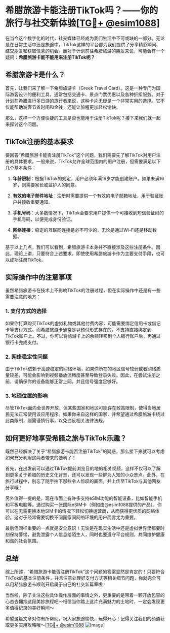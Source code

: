 # 希腊旅游卡能注册TikTok吗？——你的旅行与社交新体验[[TG💪+ @esim1088](https://t.me/s/esim1088)]

在当今这个数字化的时代，社交媒体已经成为我们生活中不可或缺的一部分。无论是在日常生活中还是旅途中，TikTok这样的平台都为我们提供了分享精彩瞬间、结交朋友和获取信息的机会。而对于计划前往希腊旅游的朋友来说，可能会有一个疑问：**希腊旅游卡能不能用来注册TikTok呢？**

## 希腊旅游卡是什么？

首先，让我们来了解一下希腊旅游卡（Greek Travel Card）。这是一种专门为国际游客设计的便利工具，通常包括交通卡、景点门票优惠以及各种折扣服务。对于计划在希腊进行多日游的旅行者来说，这种卡片无疑是一个非常实用的选择。它不仅能帮助游客节省时间和金钱，还能让旅程更加轻松愉快。

那么，这样一个方便快捷的工具是否也能用于注册TikTok呢？接下来我们就一起来探讨这个问题。

## TikTok注册的基本要求

要回答“希腊旅游卡能否注册TikTok”这个问题，我们需要先了解TikTok对用户注册的具体要求。一般来说，TikTok允许全球范围内的用户注册，但需要满足以下几个基本条件：

1. **年龄限制**：根据TikTok的规定，用户必须年满16岁才能创建账户。如果未满16岁，则需要家长或监护人的同意。
   
2. **有效的电子邮件地址**：注册时需要提供一个有效的电子邮箱地址，用于验证账户并接收重要通知。

3. **手机号码**：大多数情况下，TikTok会要求用户提供一个可接收到短信验证码的手机号码，以便完成身份验证。

4. **网络连接**：稳定的互联网连接是必不可少的，无论是通过Wi-Fi还是移动数据。

基于以上几点，我们可以看到，希腊旅游卡本身并不直接涉及这些注册条件。因此，理论上讲，只要符合上述要求，即使使用希腊旅游卡作为主要支付手段，也可以成功注册TikTok。

## 实际操作中的注意事项

虽然希腊旅游卡在技术上不影响TikTok的注册过程，但在实际操作中还是有一些需要注意的地方：

### 1. 支付方式的选择

如果你打算购买TikTok的虚拟礼物或其他付费内容，可能需要绑定信用卡或借记卡等支付方式。而希腊旅游卡通常是以预付形式存在的，不支持直接绑定到TikTok账户上。不过，你可以将旅游卡上的余额转移到个人银行账户后，再通过银行卡完成支付。

### 2. 网络稳定性问题

由于TikTok依赖于高速稳定的网络环境，如果你所在的地区信号较弱或者网络质量较差，可能会影响到视频播放流畅度甚至导致登录失败。因此，在尝试注册之前，请确保你的设备能够正常上网，并且信号强度足够好。

### 3. 地理位置的影响

尽管TikTok面向全世界开放，但某些国家和地区可能存在政策限制，使得当地居民无法正常使用该应用程序。如果你来自这样的国家，并希望通过希腊旅游卡绕过此类限制，则需谨慎行事，以免违反相关法律法规。

## 如何更好地享受希腊之旅与TikTok乐趣？

既然已经解决了关于“希腊旅游卡能否注册TikTok”的疑惑，那么接下来就可以考虑如何充分利用这两者带来的便利了！

首先，在出发前可以通过TikTok提前浏览目的地的相关视频，这样不仅可以了解到更多关于希腊的历史文化背景，还可以发现一些鲜为人知的小众景点。此外，在旅行过程中，别忘了随手拍下那些令人惊叹的画面，并上传至TikTok与其他网友分享哦！

另外值得一提的是，现在市面上有许多支持eSIM功能的智能设备，比如智能手机和平板电脑等。通过购买一张国际eSIM卡（例如由@esim1088提供的产品），你可以在无需更换本地SIM卡的情况下轻松切换运营商，从而获得更优质的网络体验。这对于经常需要切换不同国家间网络环境的用户而言尤为重要。

最后但同样重要的一点就是安全意识！无论是在现实生活中还是虚拟世界里都要时刻保持警惕，避免泄露个人信息给陌生人，同时也要遵守平台规则，共同维护健康和谐的社会氛围。

## 总结

综上所述，“希腊旅游卡能否注册TikTok”这个问题的答案显然是肯定的！只要符合TikTok的基本注册条件，并且注意处理好支付方式等相关细节问题，你就完全可以用希腊旅游卡顺利开启属于自己的社交新篇章啦！

当然啦，除了关注这些具体操作层面的事情之外，更重要的是带着一颗开放包容的心态去拥抱这段美妙旅程吧～相信当你踏上这片充满魅力的土地时，一定会发现更多值得记录的美好瞬间～

希望这篇文章对你有所帮助，祝大家旅途愉快，玩得开心！记得关注我们的频道获取更多实用攻略哦～[[TG💪+ @esim1088](https://t.me/s/esim1088) ![Image](https://i.postimg.cc/4NQfJmqS/Snipaste-2025-05-13-00-14-12.png)]